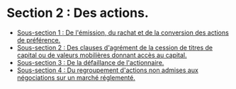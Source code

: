 # Section 2 : Des actions.

- [Sous-section 1 : De l'émission, du rachat et de la conversion des actions de préférence.](sous-section-1)
- [Sous-section 2 : Des clauses d'agrément de la cession de titres de capital ou de valeurs mobilières donnant accès au capital.](sous-section-2)
- [Sous-section 3 : De la défaillance de l'actionnaire.](sous-section-3)
- [Sous-section 4 : Du regroupement d'actions non admises aux négociations sur un marché réglementé.](sous-section-4)
